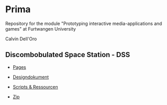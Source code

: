 # Prima
Repository for the module "Prototyping interactive media-applications and games" at Furtwangen University

Calvin Dell'Oro




## Discombobulated Space Station - DSS

- [Pages](https://calvindo.github.io/PRIMA/)

- [Designdokument](https://jirkadelloro.github.io/Prima/)

- [Scripts & Ressourcen](https://jirkadelloro.github.io/Prima/)

- [Zip](https://jirkadelloro.github.io/Prima/)